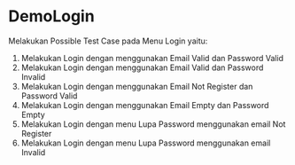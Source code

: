 # DemoLogin

Melakukan Possible Test Case pada Menu Login yaitu:
1. Melakukan Login dengan menggunakan Email Valid dan Password Valid
2. Melakukan Login dengan menggunakan Email Valid dan Password Invalid
3. Melakukan Login dengan menggunakan Email Not Register dan Password Valid
4. Melakukan Login dengan menggunakan Email Empty dan Password Empty
5. Melakukan Login dengan menu Lupa Password menggunakan email Not Register
6. Melakukan Login dengan menu Lupa Password menggunakan email Invalid
